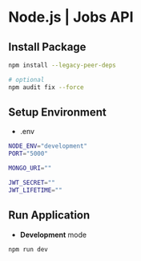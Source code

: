 # Node.js | Jobs API

## Install Package

```bash
npm install --legacy-peer-deps
```

```bash
# optional
npm audit fix --force
```

## Setup Environment

- .env

```bash
NODE_ENV="development"
PORT="5000"

MONGO_URI=""

JWT_SECRET=""
JWT_LIFETIME=""
```

## Run Application

- **Development** mode

```bash
npm run dev
```
